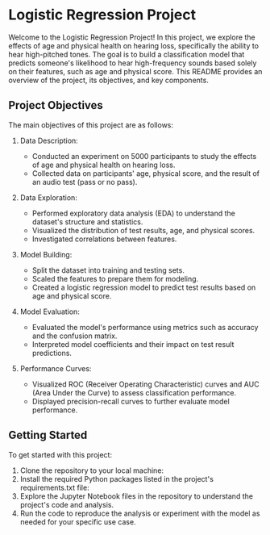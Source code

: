 # Logistic Regression Project

Welcome to the Logistic Regression Project! In this project, we explore the effects of age and physical health on hearing loss, specifically the ability to hear high-pitched tones. The goal is to build a classification model that predicts someone's likelihood to hear high-frequency sounds based solely on their features, such as age and physical score. This README provides an overview of the project, its objectives, and key components.

## Project Objectives

The main objectives of this project are as follows:

1. Data Description:
   - Conducted an experiment on 5000 participants to study the effects of age and physical health on hearing loss.
   - Collected data on participants' age, physical score, and the result of an audio test (pass or no pass).
   
2. Data Exploration:
   - Performed exploratory data analysis (EDA) to understand the dataset's structure and statistics.
   - Visualized the distribution of test results, age, and physical scores.
   - Investigated correlations between features.

3. Model Building:
   - Split the dataset into training and testing sets.
   - Scaled the features to prepare them for modeling.
   - Created a logistic regression model to predict test results based on age and physical score.

4. Model Evaluation:
   - Evaluated the model's performance using metrics such as accuracy and the confusion matrix.
   - Interpreted model coefficients and their impact on test result predictions.

5. Performance Curves:
   - Visualized ROC (Receiver Operating Characteristic) curves and AUC (Area Under the Curve) to assess classification performance.
   - Displayed precision-recall curves to further evaluate model performance.

## Getting Started

To get started with this project:

1. Clone the repository to your local machine:
2. Install the required Python packages listed in the project's requirements.txt file:
3. Explore the Jupyter Notebook files in the repository to understand the project's code and analysis.
4. Run the code to reproduce the analysis or experiment with the model as needed for your specific use case.
